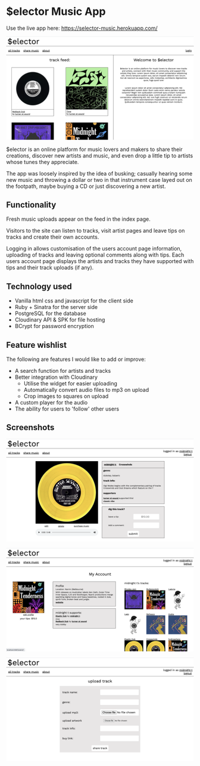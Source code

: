 # $elector Music App

Use the live app here: https://selector-music.herokuapp.com/

![$elector homepage screenshot](assets/Selector-index-screenshot.png)

$elector is an online platform for music lovers and makers to share their creations, discover new artists and music, and even drop a little tip to artists whose tunes they appreciate.

The app was loosely inspired by the idea of busking; casually hearing some new music and throwing a dollar or two in that instrument case layed out on the footpath, maybe buying a CD or just discovering a new artist.

## Functionality

Fresh music uploads appear on the feed in the index page.

Visitors to the site can listen to tracks, visit artist pages and leave tips on tracks and create their own accounts. 

Logging in allows customisation of the users account page information, uploading of tracks and leaving optional comments along with tips. Each users account page displays the artists and tracks they have supported with tips and their track uploads (if any).

## Technology used

- Vanilla html css and javascript for the client side
- Ruby + Sinatra for the server side
- PostgreSQL for the database
- Cloudinary API & SPK for file hosting
- BCrypt for password encryption 

## Feature wishlist

The following are features I would like to add or improve:

- A search function for artists and tracks
- Better integration with Cloudinary
    - Utilise the widget for easier uploading
    - Automatically convert audio files to mp3 on upload
    -  Crop images to squares on upload
- A custom player for the audio
- The ability for users to 'follow' other users

## Screenshots

![selector track page](assets/selector-track-page.png)

![selector user page](assets/selector-user-page.png)

![selector upload page](assets/selector-upload-page.png)





